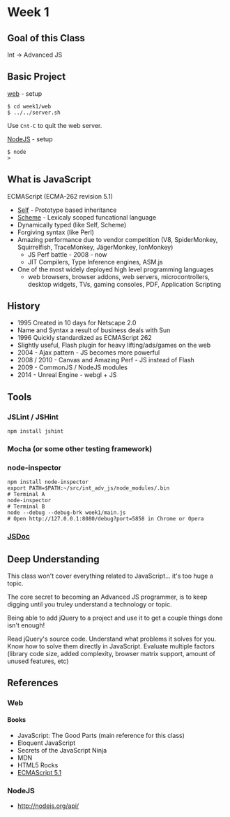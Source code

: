 # Week 1

## Goal of this Class

Int -> Advanced JS

## Basic Project

[web](week1/web) - setup

    $ cd week1/web
    $ ../../server.sh

Use `Cnt-C` to quit the web server.

[NodeJS](week1/nodejs)  - setup

    $ node
    > 

## What is JavaScript

ECMAScript (ECMA-262 revision 5.1)

* [Self](https://en.wikipedia.org/wiki/Self_%28programming_language%29) - Prototype based inheritance
* [Scheme](https://en.wikipedia.org/wiki/Scheme_%28programming_language%29) - Lexicaly scoped funcational language
* Dynamically typed (like Self, Scheme)
* Forgiving syntax (like Perl)
* Amazing performance due to vendor competition (V8, SpiderMonkey, Squirrelfish, TraceMonkey, JägerMonkey, IonMonkey)
  * JS Perf battle - 2008 - now
  * JIT Compilers, Type Inference engines, ASM.js
* One of the most widely deployed high level programming languages
  * web browsers, browser addons, web servers, microcontrollers, desktop widgets, TVs, gaming consoles, PDF, Application Scripting


## History

* 1995 Created in 10 days for Netscape 2.0
* Name and Syntax a result of business deals with Sun
* 1996 Quickly standardized as ECMAScript 262
* Slightly useful, Flash plugin for heavy lifting/ads/games on the web
* 2004 - Ajax pattern - JS becomes more powerful
* 2008 / 2010 - Canvas and Amazing Perf - JS instead of Flash
* 2009 - CommonJS / NodeJS modules
* 2014 - Unreal Engine - webgl + JS

## Tools
### JSLint / JSHint

    npm install jshint

### Mocha (or some other testing framework)

### node-inspector
    npm install node-inspector
    export PATH=$PATH:~/src/int_adv_js/node_modules/.bin
    # Terminal A
    node-inspector
    # Terminal B
    node --debug --debug-brk week1/main.js
    # Open http://127.0.0.1:8080/debug?port=5858 in Chrome or Opera

### [JSDoc](http://usejsdoc.org/)

## Deep Understanding

This class won't cover everything related to JavaScript... it's too huge a topic.

The core secret to becoming an Advanced JS programmer, is to keep digging until you truley understand a technology or topic.

Being able to add jQuery to a project and use it to get a couple things done isn't enough!

Read jQuery's source code. Understand what problems it solves for you. Know how to solve them directly in JavaScript.
Evaluate multiple factors (library code size, added complexity, browser matrix support, amount of unused features, etc)

## References

### Web
#### Books
* JavaScript: The Good Parts (main reference for this class)
* Eloquent JavaScript
* Secrets of the JavaScript Ninja
* MDN
* HTML5 Rocks
* [ECMAScript 5.1](http://www.ecma-international.org/publications/files/ECMA-ST/Ecma-262.pdf)

### NodeJS
* http://nodejs.org/api/